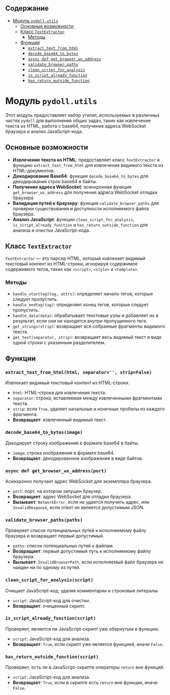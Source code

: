 ## Содержание

- [Модуль `pydoll.utils`](#модуль-pydollutils)
  - [Основные возможности](#основные-возможности)
  - [Класс `TextExtractor`](#класс-textextractor)
    - [Методы](#методы)
  - [Функции](#функции)
    - [`extract_text_from_html`](#extract_text_from_htmlhtml-separator-stripfalse)
    - [`decode_base64_to_bytes`](#decode_base64_to_bytesimage)
    - [`async def get_browser_ws_address`](#async-def-get_browser_ws_addressport)
    - [`validate_browser_paths`](#validate_browser_pathspaths)
    - [`clean_script_for_analysis`](#clean_script_for_analysisscript)
    - [`is_script_already_function`](#is_script_already_functionscript)
    - [`has_return_outside_function`](#has_return_outside_functionscript)

# Модуль `pydoll.utils`

Этот модуль предоставляет набор утилит, используемых в различных частях `pydoll` для выполнения общих задач, таких как извлечение текста из HTML, работа с base64, получение адреса WebSocket браузера и анализ JavaScript-кода.

## Основные возможности

- **Извлечение текста из HTML**: предоставляет класс `TextExtractor` и функцию `extract_text_from_html` для извлечения видимого текста из HTML-документов.
- **Декодирование Base64**: функция `decode_base64_to_bytes` для декодирования строк base64 в байты.
- **Получение адреса WebSocket**: асинхронная функция `get_browser_ws_address` для получения адреса WebSocket отладки браузера.
- **Валидация путей к браузеру**: функция `validate_browser_paths` для проверки существования и доступности исполняемого файла браузера.
- **Анализ JavaScript**: функции `clean_script_for_analysis`, `is_script_already_function` и `has_return_outside_function` для анализа и очистки JavaScript-кода.

## Класс `TextExtractor`

`TextExtractor` — это парсер HTML, который извлекает видимый текстовый контент из HTML-строки, игнорируя содержимое содержимого тегов, таких как `<script>`, `<style>` и `<template>`.

### Методы

- `handle_starttag(tag, attrs)`: определяет начало тегов, которые следует пропустить.
- `handle_endtag(tag)`: определяет конец тегов, которые следует пропустить.
- `handle_data(data)`: обрабатывает текстовые узлы и добавляет их в результат, если они не находятся внутри пропущенного тега.
- `get_strings(strip)`: возвращает все собранные фрагменты видимого текста.
- `get_text(separator, strip)`: возвращает весь видимый текст в виде одной строки с указанным разделителем.

## Функции

### `extract_text_from_html(html, separator='', strip=False)`

Извлекает видимый текстовый контент из HTML-строки.

- `html`: HTML-строка для извлечения текста.
- `separator`: строка, вставляемая между извлеченными фрагментами текста.
- `strip`: если `True`, удаляет начальные и конечные пробелы из каждого фрагмента.
- **Возвращает**: извлеченный видимый текст.

### `decode_base64_to_bytes(image)`

Декодирует строку изображения в формате base64 в байты.

- `image`: строка изображения в формате base64.
- **Возвращает**: декодированное изображение в виде байтов.

### `async def get_browser_ws_address(port)`

Асинхронно получает адрес WebSocket для экземпляра браузера.

- `port`: порт, на котором запущен браузер.
- **Возвращает**: адрес WebSocket для отладки браузера.
- **Вызывает**: `NetworkError`, если не удается получить адрес, или `InvalidResponse`, если ответ не является допустимым JSON.

### `validate_browser_paths(paths)`

Проверяет список потенциальных путей к исполняемому файлу браузера и возвращает первый допустимый.

- `paths`: список потенциальных путей к файлам.
- **Возвращает**: первый допустимый путь к исполняемому файлу браузера.
- **Вызывает**: `InvalidBrowserPath`, если исполняемый файл браузера не найден ни по одному из путей.

### `clean_script_for_analysis(script)`

Очищает JavaScript-код, удаляя комментарии и строковые литералы.

- `script`: JavaScript-код для очистки.
- **Возвращает**: очищенный скрипт.

### `is_script_already_function(script)`

Проверяет, является ли JavaScript-скрипт уже обернутым в функцию.

- `script`: JavaScript-код для анализа.
- **Возвращает**: `True`, если скрипт уже является функцией, иначе `False`.

### `has_return_outside_function(script)`

Проверяет, есть ли в JavaScript-скрипте операторы `return` вне функций.

- `script`: JavaScript-код для анализа.
- **Возвращает**: `True`, если в скрипте есть `return` вне функции, иначе `False`.